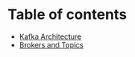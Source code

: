 # Table of contents

* [Kafka Architecture](README.md)
* [Brokers and Topics](brokers-and-topics.md)
